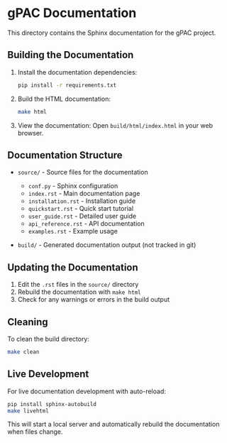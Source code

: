 # gPAC Documentation

This directory contains the Sphinx documentation for the gPAC project.

## Building the Documentation

1. Install the documentation dependencies:
   ```bash
   pip install -r requirements.txt
   ```

2. Build the HTML documentation:
   ```bash
   make html
   ```

3. View the documentation:
   Open `build/html/index.html` in your web browser.

## Documentation Structure

- `source/` - Source files for the documentation
  - `conf.py` - Sphinx configuration
  - `index.rst` - Main documentation page
  - `installation.rst` - Installation guide
  - `quickstart.rst` - Quick start tutorial
  - `user_guide.rst` - Detailed user guide
  - `api_reference.rst` - API documentation
  - `examples.rst` - Example usage

- `build/` - Generated documentation output (not tracked in git)

## Updating the Documentation

1. Edit the `.rst` files in the `source/` directory
2. Rebuild the documentation with `make html`
3. Check for any warnings or errors in the build output

## Cleaning

To clean the build directory:
```bash
make clean
```

## Live Development

For live documentation development with auto-reload:
```bash
pip install sphinx-autobuild
make livehtml
```

This will start a local server and automatically rebuild the documentation when files change.